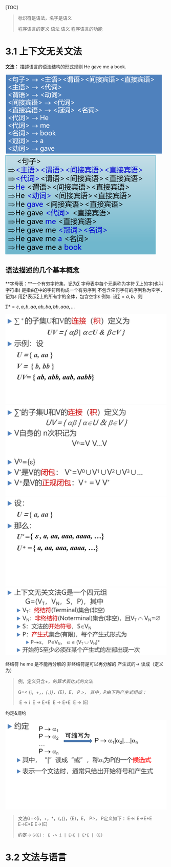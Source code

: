 [TOC]

> 标识符是语法，名字是语义
>
> 程序语言的定义
> 语法
> 语义
> 程序语言的功能

# 3.1 上下文无关文法

**文法：** 描述语言的语法结构的形式规则
He gave me a book.

<img src="assets/1583760717908.png" alt="1583760717908" style="zoom: 50%;" />

<img src="assets/1583760729633.png" alt="1583760729633" style="zoom: 67%;" />



##  语法描述的几个基本概念

**字母表：**一个有穷字符集，记为∑
字母表中每个元素称为字符
$∑$上的字(也叫字符串)  是指由$∑$中的字符所构成一个有穷序列
不包含任何字符的序列称为空字，记为$ε$
用$∑*$表示$∑$上的所有字的全体，包含空字$ε$
例如: 设$∑={a, b}$，则 

$∑*={ε,a,b,aa,ab,ba,bb,aaa,...}$

<img src="assets/1583761099373.png" alt="1583761099373" style="zoom: 50%;" />

<img src="assets/1583761140439.png" alt="1583761140439" style="zoom:50%;" />

<img src="assets/1583761207958.png" alt="1583761207958" style="zoom:50%;" />

<img src="assets/1583761254946.png" alt="1583761254946" style="zoom:50%;" />

终结符 he me 是不能再分解的
非终结符是可以再分解的
产生式的→ 读成（定义为）

> 例，定义只含+，*的算术表达式的文法*
>
> G=< {i，+，*，(，)}，{E}，E， P >， 其中，P由下列产生式组成：*
>
> ​	E → i
> ​	E → E+E
> ​	E → E*E
> ​	E → (E)

约定&规约

<img src="assets/1583761381591.png" style="zoom:50%;" />

> 文法G=<{i，+，\*，(，)}，{E}，E， P>， P定义如下：
> 	E→i
> 	E→E+E
> 	E→E\*E
> 	E→(E)
>
> 约定->  `G(E)： E -> i | E+E | E*E | (E)`





# 3.2 文法与语言